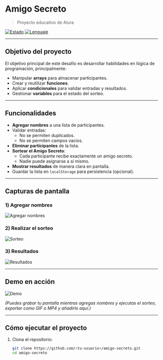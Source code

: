 # Amigo Secreto

> Proyecto educativo de Alura

[![Estado](https://img.shields.io/badge/estado-en%20desarrollo-blue)]()
[![Lenguaje](https://img.shields.io/badge/javascript-ES6-yellow)]()

---

## Objetivo del proyecto

El objetivo principal de este desafío es desarrollar habilidades en lógica de programación, principalmente:

- Manipular **arrays** para almacenar participantes.
- Crear y reutilizar **funciones**.
- Aplicar **condicionales** para validar entradas y resultados.
- Gestionar **variables** para el estado del sorteo.

---

## Funcionalidades

- **Agregar nombres** a una lista de participantes.
- Validar entradas:
  - No se permiten duplicados.
  - No se permiten campos vacíos.
- **Eliminar participantes** de la lista.
- **Sortear el Amigo Secreto**:
  - Cada participante recibe exactamente un amigo secreto.
  - Nadie puede asignarse a sí mismo.
- **Mostrar resultados** de manera clara en pantalla.
- Guardar la lista en `localStorage` para persistencia (opcional).

---

## Capturas de pantalla

### 1) Agregar nombres
![Agregar nombres](docs/images/add-names.png)

### 2) Realizar el sorteo
![Sorteo](docs/images/draw.png)

### 3) Resultados
![Resultados](docs/images/results.png)

---

## Demo en acción

![Demo](docs/videos/demo.gif)

*(Puedes grabar tu pantalla mientras agregas nombres y ejecutas el sorteo, exportar como GIF o MP4 y añadirlo aquí.)*

---

## Cómo ejecutar el proyecto

1. Clona el repositorio:
   ```bash
   git clone https://github.com/<tu-usuario>/amigo-secreto.git
   cd amigo-secreto
